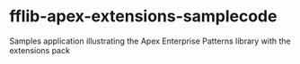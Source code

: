 # fflib-apex-extensions-samplecode
Samples application illustrating the Apex Enterprise Patterns library with the extensions pack
